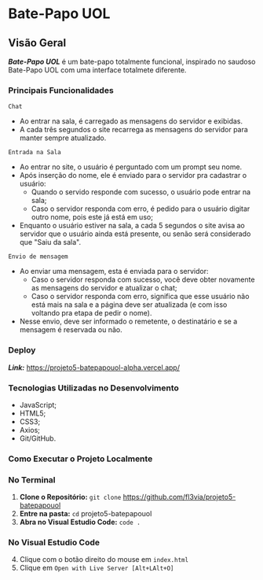 # **Bate-Papo UOL**

## **Visão Geral**
***Bate-Papo UOL*** é um bate-papo totalmente funcional, inspirado no saudoso Bate-Papo UOL com uma interface totalmete diferente. 

### **Principais Funcionalidades**
`Chat`
- Ao entrar na sala, é carregado as mensagens do servidor e exibidas.
- A cada três segundos o site recarrega as mensagens do servidor para manter sempre atualizado.

`Entrada na Sala`
- Ao entrar no site, o usuário é perguntado com um prompt seu nome.
- Após inserção do nome, ele é enviado para o servidor pra cadastrar o usuário:
    - Quando o servido responde com sucesso, o usuário pode entrar na sala;
    - Caso o servidor responda com erro, é pedido para o usuário digitar outro nome, pois este já está em uso;
- Enquanto o usuário estiver na sala, a cada 5 segundos o site avisa ao servidor que o usuário ainda está presente, ou senão será considerado que "Saiu da sala".

`Envio de mensagem`
- Ao enviar uma mensagem, esta é enviada para o servidor:
    - Caso o servidor responda com sucesso, você deve obter novamente as mensagens do servidor e atualizar o chat;
    - Caso o servidor responda com erro, significa que esse usuário não está mais na sala e a página deve ser atualizada (e com isso voltando pra etapa de pedir o nome).
-  Nesse envio, deve ser informado o remetente, o destinatário e se a mensagem é reservada ou não.
    
### **Deploy**
***Link:*** https://projeto5-batepapouol-alpha.vercel.app/

### **Tecnologias Utilizadas no Desenvolvimento**
- JavaScript;
- HTML5;
- CSS3;
- Axios;
- Git/GitHub.

### **Como Executar o Projeto Localmente**

### No Terminal 
1. **Clone o Repositório:** `git clone` https://github.com/fl3via/projeto5-batepapouol
2. **Entre na pasta:** `cd` projeto5-batepapouol
3. **Abra no Visual Estudio Code:** `code .`

### No Visual Estudio Code
4. Clique com o botão direito do mouse em `index.html`
5. Clique em `Open with Live Server [Alt+LAlt+O]`
